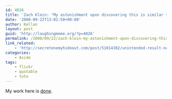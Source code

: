 ```yaml
---
id: 4026
title: 'Zach Klein: "My astonishment upon discovering this is similar to that one time I found a 2-month old bologna sandwich in the fridge ripe with dozens of mold cultures, spawned while it sat neglected on the dark, bottom shelf."'
date: '2008-09-22T13:02:50+00:00'
author: Kellan
layout: post
guid: 'http://laughingmeme.org/?p=4026'
permalink: /2008/09/22/zach-klein-my-astonishment-upon-discovering-this-is-similar-to-that-one-time-i-found-a-2-month-old-bologna-sandwich-in-the-fridge-ripe-with-dozens-of-mold-cultures-spawned-while-it-sat-neglected-o/
link_related:
    - 'http://secretenemyhideout.com/post/51014382/unintended-result-nearly-3-years-ago-my-sister'
categories:
    - Aside
tags:
    - flickr
    - quotable
    - toto
---
```


My work here is [done](http://valleywag.com/5053098/naive-new-yorker-goes-hunting-for-bear).